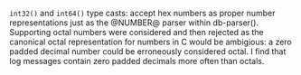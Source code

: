 `int32()` and `int64()` type casts: accept hex numbers as proper
number representations just as the @NUMBER@ parser within db-parser().
Supporting octal numbers were considered and then rejected as the canonical
octal representation for numbers in C would be ambigious: a zero padded
decimal number could be erroneously considered octal. I find that log
messages contain zero padded decimals more often than octals.
